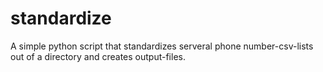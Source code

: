 # standardize
A simple python script that standardizes serveral phone number-csv-lists out of a directory and creates output-files.
